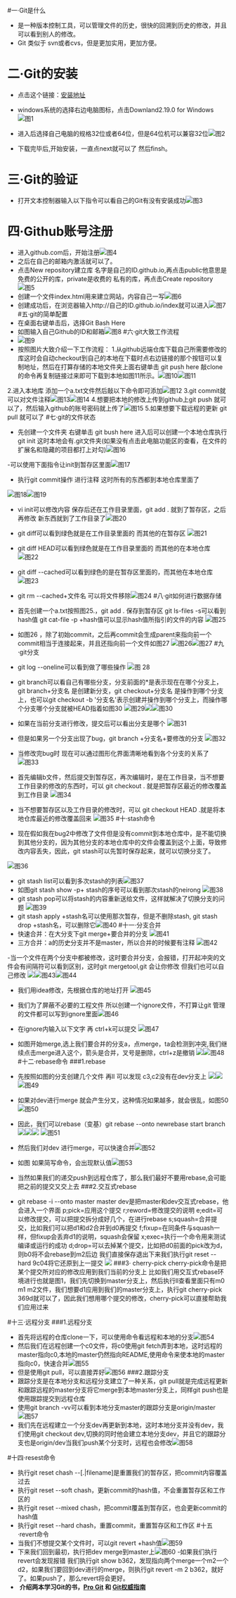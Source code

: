 
#一·Git是什么
- 是一种版本控制工具，可以管理文件的历史，很快的回溯到历史的修改，并且可以看到别人的修改。
- Git 类似于 svn或者cvs，但是更加实用，更加方便。
# 二·Git的安装
- 点击这个链接：[安装地址](https://git-scm.com/)
- windows系统的选择右边电脑图标，点击Downland2.19.0 for Windows![图1](https://upload-images.jianshu.io/upload_images/14266824-4ca9b2cb4a287207.png?imageMogr2/auto-orient/strip%7CimageView2/2/w/1240)
- 进入后选择自己电脑的规格32位或者64位，但是64位机可以兼容32位![图2](https://upload-images.jianshu.io/upload_images/14266824-5f82b36abe2f1344.png?imageMogr2/auto-orient/strip%7CimageView2/2/w/1240)

- 下载完毕后,开始安装，一直点next就可以了  然后finsh。
# 三·Git的验证
- 打开文本控制器输入以下指令可以看自己的Git有没有安装成功![图3](https://upload-images.jianshu.io/upload_images/14266824-3fe3de1fc7d14fb7.png?imageMogr2/auto-orient/strip%7CimageView2/2/w/1240)

# 四·Github账号注册
- 进入github.com后，开始注册![图4](https://upload-images.jianshu.io/upload_images/14266824-17187b4b64c83d4c.png?imageMogr2/auto-orient/strip%7CimageView2/2/w/1240)
- 之后在自己的邮箱内激活就可以了。
- 点击New repository建立库 名字是自己的ID.github.io,再点击public他意思是免费的公开的库，private是收费的 私有的库，再点击Create repository![图5](https://upload-images.jianshu.io/upload_images/14266824-ba308cfba625f3d9.png?imageMogr2/auto-orient/strip%7CimageView2/2/w/1240)
- 创建一个文件index.html用来建立网站，内容自己一写![图6](https://upload-images.jianshu.io/upload_images/14266824-e679135cc5c44fbc.png?imageMogr2/auto-orient/strip%7CimageView2/2/w/1240)
- 创建成功后，在浏览器输入http://自己的ID.github.io/index就可以进入![图7](https://upload-images.jianshu.io/upload_images/14266824-7921587befb8fc80.png?imageMogr2/auto-orient/strip%7CimageView2/2/w/1240)
#五·git的简单配置
- 在桌面右键单击后，选择Git Bash Here
- 如图输入自己Github的ID和邮箱![图8](https://upload-images.jianshu.io/upload_images/14266824-c12369effa47554b.png?imageMogr2/auto-orient/strip%7CimageView2/2/w/1240)
#六·git大致工作流程
- ![图9](https://upload-images.jianshu.io/upload_images/14266824-067c1c27ea75d52b.png?imageMogr2/auto-orient/strip%7CimageView2/2/w/1240)
- 按照图片大致介绍一下工作流程：
1.从github远端仓库下载自己所需要修改的库这时会自动checkout到自己的本地在下载时点右边链接的那个按钮可以复制地址，然后在打算存储的本地文件夹上面右键单击 git push here 敲clone的命令再复制链接过来即可下载到本地如图11所示。![图10](https://upload-images.jianshu.io/upload_images/14266824-13c3ae2a8a4b9c5a.png?imageMogr2/auto-orient/strip%7CimageView2/2/w/1240)![图11](https://upload-images.jianshu.io/upload_images/14266824-53f3f31fda538795.png?imageMogr2/auto-orient/strip%7CimageView2/2/w/1240)

2.进入本地库 添加一个a.txt文件然后敲以下命令即可添加![图12](https://upload-images.jianshu.io/upload_images/14266824-1965c739dfbea943.png?imageMogr2/auto-orient/strip%7CimageView2/2/w/1240)
3.git commit就可以对文件注释![图13](https://upload-images.jianshu.io/upload_images/14266824-380f6a96160ab36e.png?imageMogr2/auto-orient/strip%7CimageView2/2/w/1240)![图14](https://upload-images.jianshu.io/upload_images/14266824-82297de8efdbdd2c.png?imageMogr2/auto-orient/strip%7CimageView2/2/w/1240)
4.想要把本地的修改上传到github上git push 就可以了，然后输入github的账号密码就上传了![图15](https://upload-images.jianshu.io/upload_images/14266824-37ef5ed7f5eae72d.png?imageMogr2/auto-orient/strip%7CimageView2/2/w/1240)
5.如果想要下载远程的更新 git pull 就可以了
#七·git的文件状态
- 先创建一个文件夹 右键单击 git bush here 进入后可以创建一个本地仓库执行git init 这时本地会有.git文件夹(如果没有点击此电脑功能区的查看，在文件的扩展名和隐藏的项目都打上对勾)![图16](https://upload-images.jianshu.io/upload_images/14266824-a038a8aa2fc8b64a.png?imageMogr2/auto-orient/strip%7CimageView2/2/w/1240)

-可以使用下面指令让init到暂存区里面![图17](https://upload-images.jianshu.io/upload_images/14266824-79a16a21515f4d92.png?imageMogr2/auto-orient/strip%7CimageView2/2/w/1240)
- 执行git commit操作 进行注释 这时所有的东西都到本地仓库里面了

![图18](https://upload-images.jianshu.io/upload_images/14266824-5c4725e0cd963cf8.png?imageMogr2/auto-orient/strip%7CimageView2/2/w/1240)![图19](https://upload-images.jianshu.io/upload_images/14266824-8d47412d055f3746.png?imageMogr2/auto-orient/strip%7CimageView2/2/w/1240)

- vi init可以修改内容 保存后还在工作目录里面，git add . 就到了暂存区，之后再修改 新东西就到了工作目录了![图20](https://upload-images.jianshu.io/upload_images/14266824-7e7103060c493bb8.png?imageMogr2/auto-orient/strip%7CimageView2/2/w/1240)
- git diff可以看到绿色就是在工作目录里面的 而其他的在暂存区 ![图21](https://upload-images.jianshu.io/upload_images/14266824-f55a215c0c17c5eb.png?imageMogr2/auto-orient/strip%7CimageView2/2/w/1240)
- git diff HEAD可以看到绿色就是在工作目录里面的 而其他的在本地仓库![图22](https://upload-images.jianshu.io/upload_images/14266824-d751fdbe362283be.png?imageMogr2/auto-orient/strip%7CimageView2/2/w/1240)
- git diff --cached可以看到绿色的是在暂存区里面的，而其他在本地仓库![图23](https://upload-images.jianshu.io/upload_images/14266824-f24e8f8da0721f94.png?imageMogr2/auto-orient/strip%7CimageView2/2/w/1240)
- git rm --cached+文件名 可以将文件移除![图24](https://upload-images.jianshu.io/upload_images/14266824-8cbd1aee6a90aa40.png?imageMogr2/auto-orient/strip%7CimageView2/2/w/1240)
#八·git如何进行数据存储
- 首先创建一个a.txt按照图25.，git add . 保存到暂存区 git ls-files -s可以看到hash值  git cat-file -p +hash值可以显示hash值所指引的文件的内容
![图25](https://upload-images.jianshu.io/upload_images/14266824-9221e4efe0d61082.png?imageMogr2/auto-orient/strip%7CimageView2/2/w/1240)
- 如图26 ，除了初始commit，之后再commit会生成parent来指向前一个commit相当于连接起来，并且还指向前一个文件如图27
![图26](https://upload-images.jianshu.io/upload_images/14266824-29d9067f1ae78b1d.png?imageMogr2/auto-orient/strip%7CimageView2/2/w/1240)![图27](https://upload-images.jianshu.io/upload_images/14266824-756faf1efff38381.png?imageMogr2/auto-orient/strip%7CimageView2/2/w/1240)
#九·git分支

- git log --oneline可以看到做了哪些操作
![图 28](https://upload-images.jianshu.io/upload_images/14266824-caa34a303dd6cbb2.png?imageMogr2/auto-orient/strip%7CimageView2/2/w/1240)
- git branch可以看自己有哪些分支，分支前面的*是表示现在在哪个分支上， git branch+分支名 是创建新分支，git checkout+分支名 是操作到哪个分支上，也可以git checkout -b '分支名'表示创建并操作到哪个分支上，而操作哪个分支哪个分支就被HEAD指着如图30
![ 图29](https://upload-images.jianshu.io/upload_images/14266824-aba44c3fbfb4d9d4.png?imageMogr2/auto-orient/strip%7CimageView2/2/w/1240)![](https://upload-images.jianshu.io/upload_images/14266824-3e95ef41a4786f01.png?imageMogr2/auto-orient/strip%7CimageView2/2/w/1240)![图30](https://upload-images.jianshu.io/upload_images/14266824-97752d259d0fcea7.png?imageMogr2/auto-orient/strip%7CimageView2/2/w/1240)

- 如果在当前分支进行修改，提交后可以看出分支是哪个
![图31](https://upload-images.jianshu.io/upload_images/14266824-673616ce9825c778.png?imageMogr2/auto-orient/strip%7CimageView2/2/w/1240)
 - 但是如果另一个分支出现了bug，git branch +分支名+要修改的分支
![图32](https://upload-images.jianshu.io/upload_images/14266824-759a85d24bca704c.png?imageMogr2/auto-orient/strip%7CimageView2/2/w/1240)
- 当修改完bug时  现在可以通过图形化界面清晰地看到各个分支的关系了
![图33](https://upload-images.jianshu.io/upload_images/14266824-a0390b0acd7ed7d7.png?imageMogr2/auto-orient/strip%7CimageView2/2/w/1240)

- 首先编辑b文件，然后提交到暂存区，再次编辑时，是在工作目录，当不想要工作目录的修改的东西时，可以  git checkout .   就是把暂存区最近的修改覆盖到工作目录
![ 图34](https://upload-images.jianshu.io/upload_images/14266824-6182c278520ff7eb.png?imageMogr2/auto-orient/strip%7CimageView2/2/w/1240)
- 当不想要暂存区以及工作目录的修改时，可以   git checkout HEAD .就是将本地仓库最近的修改覆盖回来
![图35](https://upload-images.jianshu.io/upload_images/14266824-bec89b321ff7195b.png?imageMogr2/auto-orient/strip%7CimageView2/2/w/1240)
#十·stash命令
- 现在假如我在bug2中修改了文件但是没有commit到本地仓库中，是不能切换到其他分支的，因为其他分支的本地仓库中的文件会覆盖到这个上面，导致修改内容丢失，因此，git stash可以先暂时保存起来，就可以切换分支了。

![图36](https://upload-images.jianshu.io/upload_images/14266824-12aae11a16a2c8d2.png?imageMogr2/auto-orient/strip%7CimageView2/2/w/1240)
- git stash list可以看到多次stash的列表![图37](https://upload-images.jianshu.io/upload_images/14266824-a5129599a8d15c8d.png?imageMogr2/auto-orient/strip%7CimageView2/2/w/1240)
- 如图git stash show -p+ stash的序号可以看到那次stash的neirong
![图38](https://upload-images.jianshu.io/upload_images/14266824-b7e360094fb1350e.png?imageMogr2/auto-orient/strip%7CimageView2/2/w/1240)
- git stash pop可以将stash的内容重新送给文件，这样就解决了切换分支的问题
![ 图39](https://upload-images.jianshu.io/upload_images/14266824-f8ac4c45d8ac891e.png?imageMogr2/auto-orient/strip%7CimageView2/2/w/1240)
- git stash apply +stash名可以使用那次暂存，但是不删除stash, git stash drop +stash名，可以删除它![图40](https://upload-images.jianshu.io/upload_images/14266824-31bf4e7ee4554769.png?imageMogr2/auto-orient/strip%7CimageView2/2/w/1240)
#十一·分支合并
- 快速合并：在大分支下git merge+要合并的分支
![图41](https://upload-images.jianshu.io/upload_images/14266824-2e224a6db53955f0.png?imageMogr2/auto-orient/strip%7CimageView2/2/w/1240)
- 三方合并：a的历史分支并不是master，所以合并的时候要有注释
![图42](https://upload-images.jianshu.io/upload_images/14266824-f5f7c75461eb58f9.png?imageMogr2/auto-orient/strip%7CimageView2/2/w/1240)

-当一个文件在两个分支中都被修改，这时要合并分支，会报错，打开起冲突的文件会有间隔符可以看到区别，这时git mergetool,git 会让你修改 但我们也可以自己修改
![](https://upload-images.jianshu.io/upload_images/14266824-7596f124a848a15e.png?imageMogr2/auto-orient/strip%7CimageView2/2/w/1240)![图43](https://upload-images.jianshu.io/upload_images/14266824-0186fa3b09c52d3e.png?imageMogr2/auto-orient/strip%7CimageView2/2/w/1240)![图44](https://upload-images.jianshu.io/upload_images/14266824-109b6e326d0e0564.png?imageMogr2/auto-orient/strip%7CimageView2/2/w/1240)
- 我们用idea修改，先根据仓库的地址打开
![图45](https://upload-images.jianshu.io/upload_images/14266824-386f00967b0eb2b8.png?imageMogr2/auto-orient/strip%7CimageView2/2/w/1240)
- 我们为了屏蔽不必要的工程文件 所以创建一个ignore文件，不打算让git 管理的文件都可以写到ignore里面![图46](https://upload-images.jianshu.io/upload_images/14266824-1b7e1deada2ed3a6.png?imageMogr2/auto-orient/strip%7CimageView2/2/w/1240)
- 在ignore内输入以下文字 再 ctrl+k可以提交
![图47](https://upload-images.jianshu.io/upload_images/14266824-07fe0c55d0e07961.png?imageMogr2/auto-orient/strip%7CimageView2/2/w/1240)
- 如图开始merge,选上我们要合并的分支a，点merge，ta会检测到冲突,我们继续点击merge进入这个，箭头是合并，叉号是删除，ctrl+z是撤销
![](https://upload-images.jianshu.io/upload_images/14266824-4cbe4f843fc61bd7.png?imageMogr2/auto-orient/strip%7CimageView2/2/w/1240)![图48](https://upload-images.jianshu.io/upload_images/14266824-956fc74f3d198d5a.png?imageMogr2/auto-orient/strip%7CimageView2/2/w/1240)
#十二·rebase命令
###1.rebase
- 先按照如图的分支创建几个文件 再ll 可以发现 c3,c2没有在dev分支上
![](https://upload-images.jianshu.io/upload_images/14266824-4a8532312eed8b3b.png?imageMogr2/auto-orient/strip%7CimageView2/2/w/1240)![](https://upload-images.jianshu.io/upload_images/14266824-9065c6456d2412d8.png?imageMogr2/auto-orient/strip%7CimageView2/2/w/1240)![图49](https://upload-images.jianshu.io/upload_images/14266824-0692a11f73c66c85.png?imageMogr2/auto-orient/strip%7CimageView2/2/w/1240)
- 如果对dev进行merge 就会产生分叉，这种情况如果越多，就会很乱，如图50
![图50](https://upload-images.jianshu.io/upload_images/14266824-80daf9ab64f575c0.png?imageMogr2/auto-orient/strip%7CimageView2/2/w/1240)
- 因此，我们可以rebase（变基）git rebase --onto newrebase start branch
![](https://upload-images.jianshu.io/upload_images/14266824-ad376c67c3facc73.png?imageMogr2/auto-orient/strip%7CimageView2/2/w/1240)![](https://upload-images.jianshu.io/upload_images/14266824-b1d390ccf75fcfe6.png?imageMogr2/auto-orient/strip%7CimageView2/2/w/1240)![](https://upload-images.jianshu.io/upload_images/14266824-4277aafe0cb87021.png?imageMogr2/auto-orient/strip%7CimageView2/2/w/1240)
![图51](https://upload-images.jianshu.io/upload_images/14266824-c9f7ccbbe929290c.png?imageMogr2/auto-orient/strip%7CimageView2/2/w/1240)
- 然后我们对dev 进行merge，可以快速合并![图52](https://upload-images.jianshu.io/upload_images/14266824-7cb075374425e4ea.png?imageMogr2/auto-orient/strip%7CimageView2/2/w/1240)
- 如图 如果简写命令，会出现默认值![图53](https://upload-images.jianshu.io/upload_images/14266824-7f650d94c2b0edf7.png?imageMogr2/auto-orient/strip%7CimageView2/2/w/1240)

- 当然如果我们的递交push到远程仓库了，那么我们最好不要用rebase,会可能把之前的提交又交上去
###2.交互式rebase
- git rebase -i --onto master master dev是把master和dev交互式rebase，他会进入一个界面
p;pick=应用这个提交 r;reword=修改提交的说明 e;edit=可以修改提交，可以把提交拆分成好几个，在进行rebase s;squash=合并提交，比如我们可以把d1和d2合并到d0再提交 f;fixup=在同条件与squash一样，但fixup会丢弃d1的说明，squash会保留 x;exec=执行一个命令用来测试编译或运行的成功 d;drop=可以去掉某个提交，比如把d0前面的pick改为d，则b0将不会rebase到m2后边
我们直接保存退出下来我们执行git reset -- hard 9c04将它还原到上一提交
![](https://upload-images.jianshu.io/upload_images/14266824-60b977de85633048.png?imageMogr2/auto-orient/strip%7CimageView2/2/w/1240)
###3· cherry-pick
cherry-pick命令是把某个提交所对应的修改应用到我们当前的分支上
比如我们用交互式rebase环境进行也就是图1，我们先切换到master分支上，然后执行ll查看里面只有m0 m1 m2文件，我们想要d1应用到我们的master分支上，执行git cherry-pick 369d就可以了，因此我们想用哪个提交的修改，cherry-pick可以直接帮助我们应用过来

#十三·远程分支
###1.远程分支
- 首先将远程的仓库clone一下，可以使用命令看远程和本地的分支![图54](https://upload-images.jianshu.io/upload_images/14266824-2cb11229894be201.png?imageMogr2/auto-orient/strip%7CimageView2/2/w/1240)
- 然后我们在远程创建一个c0文件，将c0使用git fetch弄到本地，这时远程的master指向c0,本地的master仍然指向README,使用命令来使本地的master指向c0，快速合并![图55](https://upload-images.jianshu.io/upload_images/14266824-aeedf46d1ed8eb96.png?imageMogr2/auto-orient/strip%7CimageView2/2/w/1240)
- 但是使用git pull，可以直接弄好![图56](https://upload-images.jianshu.io/upload_images/14266824-79a6624cd097854e.png?imageMogr2/auto-orient/strip%7CimageView2/2/w/1240)
###2.跟踪分支
- 跟踪分支是在本地分支和远程分支建立了一种关系，git pull就是完成远程更新和跟踪远程的master分支将它merge到本地master分支上，同样git push也是使用跟踪提交到远程仓库
- 使用git branch -vv可以看到本地分支master的跟踪分支是origin/master
![图57](https://upload-images.jianshu.io/upload_images/14266824-37c5606418684508.png?imageMogr2/auto-orient/strip%7CimageView2/2/w/1240)
- 我们先在远程建立一个分支dev再更新到本地，这时本地分支并没有dev，我们使用git checkout dev,切换的同时他会建立本地分支dev，并且它的跟踪分支也是origin/dev当我们push某个分支时，远程也会修改![图58](https://upload-images.jianshu.io/upload_images/14266824-f2f10be72aa1c2df.png?imageMogr2/auto-orient/strip%7CimageView2/2/w/1240)

#十四·resest命令
- 执行git reset chash --[.|filename]是重置我们的暂存区，把commit内容覆盖过去
- 执行git reset --soft chash，更新commit的hash值，不会重置暂存区和工作区的
- 执行git reset --mixed chash，把commit覆盖到暂存区，也会更新commit的hash值
- 执行git reset --hard chash，重置commit，重置暂存区和工作区
#十五·revert命令
- 当我们不想提交某个文件时，可以git revert +hash值![图59](https://upload-images.jianshu.io/upload_images/14266824-4164324eb1d7c352.png?imageMogr2/auto-orient/strip%7CimageView2/2/w/1240)
- 下来我们回到最初，执行把dev merge到master上![图60](https://upload-images.jianshu.io/upload_images/14266824-b315fe22dd8f20ef.png?imageMogr2/auto-orient/strip%7CimageView2/2/w/1240)
-如果我们执行revert会发现报错
我们执行git show b362，发现指向两个merge一个m2一个d2，如果我们要回到dev进行的merge，则执行git revert -m 2 b362，就好了。如果push了，那么revert将会更好。
-  **介绍两本学习Git的书，[Pro Git](https://git-scm.com/book/zh/v2) 和 [Git权威指南](https://github.com/gotgit/gotgit)**







